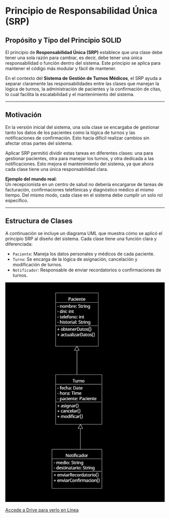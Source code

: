 # Principio de Responsabilidad Única (SRP)

## Propósito y Tipo del Principio SOLID
El principio de **Responsabilidad Única (SRP)** establece que una clase debe tener una sola razón para cambiar, es decir, debe tener una única responsabilidad o función dentro del sistema. Este principio se aplica para mantener el código más modular y fácil de mantener.

En el contexto del **Sistema de Gestión de Turnos Médicos**, el SRP ayuda a separar claramente las responsabilidades entre las clases que manejan la lógica de turnos, la administración de pacientes y la confirmación de citas, lo cual facilita la escalabilidad y el mantenimiento del sistema.

---

## Motivación
En la versión inicial del sistema, una sola clase se encargaba de gestionar tanto los datos de los pacientes como la lógica de turnos y las notificaciones de confirmación. Esto hacía difícil realizar cambios sin afectar otras partes del sistema.

Aplicar SRP permitió dividir estas tareas en diferentes clases: una para gestionar pacientes, otra para manejar los turnos, y otra dedicada a las notificaciones. Esto mejora el mantenimiento del sistema, ya que ahora cada clase tiene una única responsabilidad clara.

**Ejemplo del mundo real**:  
Un recepcionista en un centro de salud no debería encargarse de tareas de facturación, confirmaciones telefónicas y diagnóstico médico al mismo tiempo. Del mismo modo, cada clase en el sistema debe cumplir un solo rol específico.

---

## Estructura de Clases
A continuación se incluye un diagrama UML que muestra cómo se aplicó el principio SRP al diseño del sistema. Cada clase tiene una función clara y diferenciada:

- `Paciente`: Maneja los datos personales y médicos de cada paciente.
- `Turno`: Se encarga de la lógica de asignación, cancelación y modificación de turnos.
- `Notificador`: Responsable de enviar recordatorios o confirmaciones de turnos.

![Diagrama SRP](../imagenes_y_enlaces_necesarios/diagrama_srp.png)

[Accede a Drive para verlo en Línea](https://drive.google.com/file/d/1vheQnbFHXyqPbjeDvp0XddpXI4tPBhbu/view?usp=sharing)

